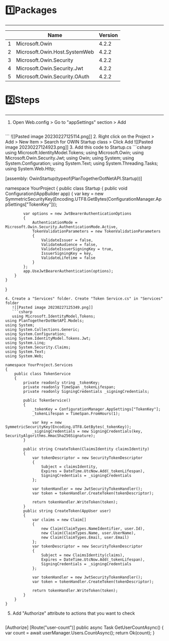 # 1️⃣Packages
---
| | Name | Version |
|-|-|-|
|1| Microsoft.Owin | 4.2.2 |
|2| Microsoft.Owin.Host.SystemWeb| 4.2.2|
|3| Microsoft.Owin.Security| 4.2.2|
|4| Microsoft.Owin.Security.Jwt| 4.2.2|
|5| Microsoft.Owin.Security.OAuth| 4.2.2|

# 2️⃣Steps
---
1. Open Web.config > Go to "appSettings" section > Add 
   
   ```xml
<add key="TokenKey" value="Your key" />
```
![[Pasted image 20230227125114.png]]
2. Right click on the Project > Add > New Item > Search for OWIN Startup class > Click Add ![[Pasted image 20230227124923.png]]
   3. Add this code to Startup.cs
      ```csharp
      using Microsoft.IdentityModel.Tokens;
using Microsoft.Owin;
using Microsoft.Owin.Security.Jwt;
using Owin;
using System;
using System.Configuration;
using System.Text;
using System.Threading.Tasks;
using System.Web.Http;

[assembly: OwinStartup(typeof(PlanTogetherDotNetAPI.Startup))]

namespace YourProject
{
    public class Startup
    {
        public void Configuration(IAppBuilder app)
        {
            var key = new SymmetricSecurityKey(Encoding.UTF8.GetBytes(ConfigurationManager.AppSettings["TokenKey"]));

            var options = new JwtBearerAuthenticationOptions
            {
                AuthenticationMode = Microsoft.Owin.Security.AuthenticationMode.Active,
                TokenValidationParameters = new TokenValidationParameters
                {
                    ValidateIssuer = false,
                    ValidateAudience = false,
                    ValidateIssuerSigningKey = true,
                    IssuerSigningKey = key,
                    ValidateLifetime = false
                }
            };
            app.UseJwtBearerAuthentication(options);
        }
    }
}

```
4. Create a "Services" folder. Create "Token Service.cs" in "Services" folder
   ![[Pasted image 20230227125349.png]]
   ```csharp
   using Microsoft.IdentityModel.Tokens;
using PlanTogetherDotNetAPI.Models;
using System;
using System.Collections.Generic;
using System.Configuration;
using System.IdentityModel.Tokens.Jwt;
using System.Linq;
using System.Security.Claims;
using System.Text;
using System.Web;

namespace YourProject.Services
{
    public class TokenService
    {
        private readonly string _tokenKey;
        private readonly TimeSpan _tokenLifespan;
        private readonly SigningCredentials _signingCredentials;

        public TokenService()
        {
            _tokenKey = ConfigurationManager.AppSettings["TokenKey"];
            _tokenLifespan = TimeSpan.FromHours(1);

            var key = new SymmetricSecurityKey(Encoding.UTF8.GetBytes(_tokenKey));
            _signingCredentials = new SigningCredentials(key, SecurityAlgorithms.HmacSha256Signature);
        }

        public string CreateToken(ClaimsIdentity claimsIdentity)
        {
            var tokenDescriptor = new SecurityTokenDescriptor
            {
                Subject = claimsIdentity,
                Expires = DateTime.UtcNow.Add(_tokenLifespan),
                SigningCredentials = _signingCredentials
            };

            var tokenHandler = new JwtSecurityTokenHandler();
            var token = tokenHandler.CreateToken(tokenDescriptor);

            return tokenHandler.WriteToken(token);
        }
        public string CreateToken(AppUser user)
        {
            var claims = new Claim[]
            {
                new Claim(ClaimTypes.NameIdentifier, user.Id),
                new Claim(ClaimTypes.Name, user.UserName),
                new Claim(ClaimTypes.Email, user.Email)
            };
            var tokenDescriptor = new SecurityTokenDescriptor
            {
                Subject = new ClaimsIdentity(claims),
                Expires = DateTime.UtcNow.Add(_tokenLifespan),
                SigningCredentials = _signingCredentials
            };

            var tokenHandler = new JwtSecurityTokenHandler();
            var token = tokenHandler.CreateToken(tokenDescriptor);

            return tokenHandler.WriteToken(token);
        }
    }
}
```
5. Add "Authorize" attribute to actions that you want to check
   ```csharp
[Authorize]
[Route("user-count")]
public async Task<IHttpActionResult> GetUserCountAsync()
{
	var count = await userManager.Users.CountAsync();
	return Ok(count);
}
```